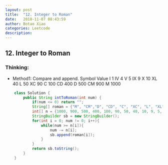 ```yaml
---
layout: post
title:  "12. Integer to Roman"
date:   2018-11-07 08:43:59
author: Botao Xiao
categories: Leetcode
description:
---
```

## 12. Integer to Roman
### Thinking:
* Method1:
Compare and append.
Symbol       Value
I             	1
IV				4
V             5
IX				9
X             10
XL			40
L             50
XC			90
C             100
CD			400
D             500
CM			900
M             1000
```Java
	class Solution {
	    public String intToRoman(int num) {
	        if(num <= 0) return "";
	        String[] roman = {"M", "CM","D", "CD", "C", "XC", "L", "XL", "X", "IX", "V", "IV", "I"};
	        int[] n = {1000, 900, 500, 400, 100, 90, 50, 40, 10, 9, 5, 4, 1};
	        StringBuilder sb = new StringBuilder();
	        for(int i = 0; num != 0; i++){
	            while(num >= n[i]){
	                num -= n[i];
	                sb.append(roman[i]);
	            }
	        }
	        return sb.toString();
	    }
	}
```
